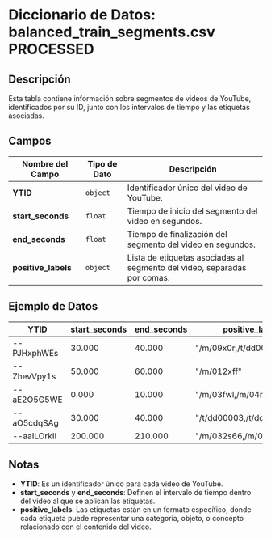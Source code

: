 # Diccionario de Datos: balanced_train_segments.csv PROCESSED

## Descripción
Esta tabla contiene información sobre segmentos de videos de YouTube, identificados por su ID, junto con los intervalos de tiempo y las etiquetas asociadas.

## Campos

| Nombre del Campo    | Tipo de Dato | Descripción                                                                 |
|---------------------|--------------|-----------------------------------------------------------------------------|
| **YTID**            | `object`     | Identificador único del video de YouTube.                                   |
| **start_seconds**   | `float`      | Tiempo de inicio del segmento del video en segundos.                        |
| **end_seconds**     | `float`      | Tiempo de finalización del segmento del video en segundos.                  |
| **positive_labels** | `object`     | Lista de etiquetas asociadas al segmento del video, separadas por comas.    |

## Ejemplo de Datos

| YTID         | start_seconds | end_seconds | positive_labels                     |
|--------------|---------------|-------------|-------------------------------------|
| --PJHxphWEs  | 30.000        | 40.000      | "/m/09x0r,/t/dd00088"               |
| --ZhevVpy1s  | 50.000        | 60.000      | "/m/012xff"                         |
| --aE2O5G5WE  | 0.000         | 10.000      | "/m/03fwl,/m/04rlf,/m/09x0r"        |
| --aO5cdqSAg  | 30.000        | 40.000      | "/t/dd00003,/t/dd00005"              |
| --aaILOrkII  | 200.000       | 210.000     | "/m/032s66,/m/073cg4"                |

## Notas
- **YTID**: Es un identificador único para cada video de YouTube.
- **start_seconds** y **end_seconds**: Definen el intervalo de tiempo dentro del video al que se aplican las etiquetas.
- **positive_labels**: Las etiquetas están en un formato específico, donde cada etiqueta puede representar una categoría, objeto, o concepto relacionado con el contenido del video.